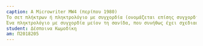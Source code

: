 ```yaml
---
caption: A Microwriter MW4 (περίπου 1980)
Το σετ πλήκτρων ή πληκτρολόγιο με συγχορδία (ονομάζεται επίσης συγχορδιακό πληκτρολόγιο, πληκτρολόγιο συγχορδίας ή πληκτρολόγιο συγχορδίας) είναι μια συσκευή εισαγωγής υπολογιστή που επιτρέπει στο χρήστη να εισάγει χαρακτήρες ή εντολές που σχηματίζονται με το πάτημα πολλών πλήκτρων μεταξύ τους, όπως το να παίζει μια "κορδή" σε ένα πιάνο. Ο μεγάλος αριθμός συνδυασμών που είναι διαθέσιμοι από έναν μικρό αριθμό πλήκτρων επιτρέπει την εισαγωγή κειμένου ή εντολών με το ένα χέρι, αφήνοντας το άλλο χέρι ελεύθερο. Ένα δευτερεύον πλεονέκτημα είναι ότι μπορεί να ενσωματωθεί σε μια συσκευή (όπως ένας υπολογιστής σε μέγεθος τσέπης ή ένα τιμόνι ποδηλάτου) που είναι πολύ μικρή για να περιέχει ένα πληκτρολόγιο κανονικού μεγέθους.
Ένα πληκτρολόγιο με συγχορδία μείον τη σανίδα, που συνήθως έχει σχεδιαστεί για χρήση ενώ κρατιέται στο χέρι, ονομάζεται πληκτρολόγιο. Ο Douglas Engelbart εισήγαγε το chorded keyset ως διεπαφή υπολογιστή το 1968 σε αυτό που συχνά αποκαλείται "The Mother of All Demos".
student: Δέσποινα Κωμοδίκη
am: Π2018205
---
```

